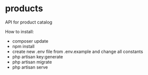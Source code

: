 # products
API for product catalog

How to install:
 - composer update
 - npm install
 - create new .env file from .env.example and change all constants
 - php artisan key:generate
 - php artisan migrate
 - php artisan serve